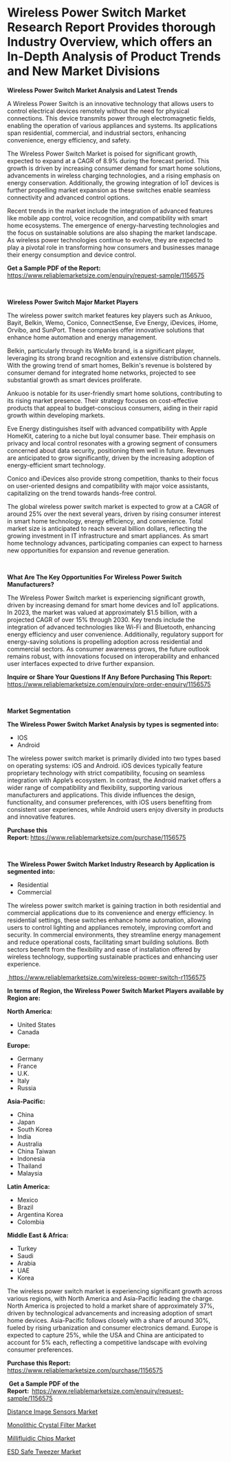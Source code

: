 <p><h1>Wireless Power Switch Market Research Report Provides thorough Industry Overview, which offers an In-Depth Analysis of Product Trends and New Market Divisions</h1></p><p><strong>Wireless Power Switch Market Analysis and Latest Trends</strong></p>
<p><p>A Wireless Power Switch is an innovative technology that allows users to control electrical devices remotely without the need for physical connections. This device transmits power through electromagnetic fields, enabling the operation of various appliances and systems. Its applications span residential, commercial, and industrial sectors, enhancing convenience, energy efficiency, and safety.</p><p>The Wireless Power Switch Market is poised for significant growth, expected to expand at a CAGR of 8.9% during the forecast period. This growth is driven by increasing consumer demand for smart home solutions, advancements in wireless charging technologies, and a rising emphasis on energy conservation. Additionally, the growing integration of IoT devices is further propelling market expansion as these switches enable seamless connectivity and advanced control options.</p><p>Recent trends in the market include the integration of advanced features like mobile app control, voice recognition, and compatibility with smart home ecosystems. The emergence of energy-harvesting technologies and the focus on sustainable solutions are also shaping the market landscape. As wireless power technologies continue to evolve, they are expected to play a pivotal role in transforming how consumers and businesses manage their energy consumption and device control.</p></p>
<p><strong>Get a Sample PDF of the Report:&nbsp;</strong> <a href="https://www.reliablemarketsize.com/enquiry/request-sample/1156575?utm_campaign=1143&utm_medium=2&utm_source=Github&utm_content=ia&utm_term=11022025&utm_id=wireless-power-switch">https://www.reliablemarketsize.com/enquiry/request-sample/1156575</a></p>
<p>&nbsp;</p>
<p><strong>Wireless Power Switch Major Market Players</strong></p>
<p><p>The wireless power switch market features key players such as Ankuoo, Bayit, Belkin, Wemo, Conico, ConnectSense, Eve Energy, iDevices, iHome, Orvibo, and SunPort. These companies offer innovative solutions that enhance home automation and energy management.</p><p>Belkin, particularly through its WeMo brand, is a significant player, leveraging its strong brand recognition and extensive distribution channels. With the growing trend of smart homes, Belkin's revenue is bolstered by consumer demand for integrated home networks, projected to see substantial growth as smart devices proliferate. </p><p>Ankuoo is notable for its user-friendly smart home solutions, contributing to its rising market presence. Their strategy focuses on cost-effective products that appeal to budget-conscious consumers, aiding in their rapid growth within developing markets.</p><p>Eve Energy distinguishes itself with advanced compatibility with Apple HomeKit, catering to a niche but loyal consumer base. Their emphasis on privacy and local control resonates with a growing segment of consumers concerned about data security, positioning them well in future. Revenues are anticipated to grow significantly, driven by the increasing adoption of energy-efficient smart technology.</p><p>Conico and iDevices also provide strong competition, thanks to their focus on user-oriented designs and compatibility with major voice assistants, capitalizing on the trend towards hands-free control.</p><p>The global wireless power switch market is expected to grow at a CAGR of around 25% over the next several years, driven by rising consumer interest in smart home technology, energy efficiency, and convenience. Total market size is anticipated to reach several billion dollars, reflecting the growing investment in IT infrastructure and smart appliances. As smart home technology advances, participating companies can expect to harness new opportunities for expansion and revenue generation.</p></p>
<p>&nbsp;</p>
<p><strong>What Are The Key Opportunities For Wireless Power Switch Manufacturers?</strong></p>
<p><p>The Wireless Power Switch market is experiencing significant growth, driven by increasing demand for smart home devices and IoT applications. In 2023, the market was valued at approximately $1.5 billion, with a projected CAGR of over 15% through 2030. Key trends include the integration of advanced technologies like Wi-Fi and Bluetooth, enhancing energy efficiency and user convenience. Additionally, regulatory support for energy-saving solutions is propelling adoption across residential and commercial sectors. As consumer awareness grows, the future outlook remains robust, with innovations focused on interoperability and enhanced user interfaces expected to drive further expansion.</p></p>
<p><strong>Inquire or Share Your Questions If Any Before Purchasing This Report:</strong> <a href="https://www.reliablemarketsize.com/enquiry/pre-order-enquiry/1156575?utm_campaign=1143&utm_medium=2&utm_source=Github&utm_content=ia&utm_term=11022025&utm_id=wireless-power-switch">https://www.reliablemarketsize.com/enquiry/pre-order-enquiry/1156575</a></p>
<p>&nbsp;</p>
<p><strong>Market Segmentation</strong></p>
<p><strong>The Wireless Power Switch Market Analysis by types is segmented into:</strong></p>
<p><ul><li>IOS</li><li>Android</li></ul></p>
<p><p>The wireless power switch market is primarily divided into two types based on operating systems: iOS and Android. iOS devices typically feature proprietary technology with strict compatibility, focusing on seamless integration with Apple’s ecosystem. In contrast, the Android market offers a wider range of compatibility and flexibility, supporting various manufacturers and applications. This divide influences the design, functionality, and consumer preferences, with iOS users benefiting from consistent user experiences, while Android users enjoy diversity in products and innovative features.</p></p>
<p><strong>Purchase this Report:&nbsp;</strong><a href="https://www.reliablemarketsize.com/purchase/1156575?utm_campaign=1143&utm_medium=2&utm_source=Github&utm_content=ia&utm_term=11022025&utm_id=wireless-power-switch">https://www.reliablemarketsize.com/purchase/1156575</a></p>
<p>&nbsp;</p>
<p><strong>The Wireless Power Switch Market Industry Research by Application is segmented into:</strong></p>
<p><ul><li>Residential</li><li>Commercial</li></ul></p>
<p><p>The wireless power switch market is gaining traction in both residential and commercial applications due to its convenience and energy efficiency. In residential settings, these switches enhance home automation, allowing users to control lighting and appliances remotely, improving comfort and security. In commercial environments, they streamline energy management and reduce operational costs, facilitating smart building solutions. Both sectors benefit from the flexibility and ease of installation offered by wireless technology, supporting sustainable practices and enhancing user experience.</p></p>
<p><a href="https://www.reliablemarketsize.com/wireless-power-switch-r1156575?utm_campaign=1143&utm_medium=2&utm_source=Github&utm_content=ia&utm_term=11022025&utm_id=wireless-power-switch">&nbsp;https://www.reliablemarketsize.com/wireless-power-switch-r1156575</a></p>
<p><strong>In terms of Region, the Wireless Power Switch Market Players available by Region are:</strong></p>
<p>
    <p> <strong> North America: </strong>
        <ul>
            <li>United States</li>
            <li>Canada</li>
        </ul>
        </p> 
    <p> <strong> Europe: </strong>
        <ul>
            <li>Germany</li>
            <li>France</li>
            <li>U.K.</li>
            <li>Italy</li>
            <li>Russia</li>
        </ul>
        </p> 
    <p> <strong> Asia-Pacific: </strong>
        <ul>
            <li>China</li>
            <li>Japan</li>
            <li>South Korea</li>
            <li>India</li>
            <li>Australia</li>
            <li>China Taiwan</li>
            <li>Indonesia</li>
            <li>Thailand</li>
            <li>Malaysia</li>
        </ul>
        </p> 
    <p> <strong> Latin America: </strong>
        <ul>
            <li>Mexico</li>
            <li>Brazil</li>
            <li>Argentina Korea</li>
            <li>Colombia</li>
        </ul>
        </p> 
    <p> <strong> Middle East & Africa: </strong>
        <ul>
            <li>Turkey</li>
            <li>Saudi</li>
            <li>Arabia</li>
            <li>UAE</li>
            <li>Korea</li>
        </ul>
    </p>
    </p>
<p><p>The wireless power switch market is experiencing significant growth across various regions, with North America and Asia-Pacific leading the charge. North America is projected to hold a market share of approximately 37%, driven by technological advancements and increasing adoption of smart home devices. Asia-Pacific follows closely with a share of around 30%, fueled by rising urbanization and consumer electronics demand. Europe is expected to capture 25%, while the USA and China are anticipated to account for 5% each, reflecting a competitive landscape with evolving consumer preferences.</p></p>
<p><strong>Purchase this Report: </strong><a href="https://www.reliablemarketsize.com/purchase/1156575?utm_campaign=1143&utm_medium=2&utm_source=Github&utm_content=ia&utm_term=11022025&utm_id=wireless-power-switch">https://www.reliablemarketsize.com/purchase/1156575</a></p>
<p>&nbsp;<strong>Get a Sample PDF of the Report:&nbsp;&nbsp;</strong><a href="https://www.reliablemarketsize.com/enquiry/request-sample/1156575?utm_campaign=1143&utm_medium=2&utm_source=Github&utm_content=ia&utm_term=11022025&utm_id=wireless-power-switch">https://www.reliablemarketsize.com/enquiry/request-sample/1156575</a></p>
<p><strong></strong></p>
<p><p><a href="https://github.com/castoriffic/Market-Research-Report-List-5/blob/main/distance-image-sensors-market.md?utm_campaign=1143&utm_medium=2&utm_source=Github&utm_content=ia&utm_term=11022025&utm_id=wireless-power-switch">Distance Image Sensors Market</a></p><p><a href="https://github.com/kovasovitzzg/Market-Research-Report-List-1/blob/main/monolithic-crystal-filter-market.md?utm_campaign=1143&utm_medium=2&utm_source=Github&utm_content=ia&utm_term=11022025&utm_id=wireless-power-switch">Monolithic Crystal Filter Market</a></p><p><a href="https://github.com/aabidsneenwr/Market-Research-Report-List-1/blob/main/millifluidic-chips-market.md?utm_campaign=1143&utm_medium=2&utm_source=Github&utm_content=ia&utm_term=11022025&utm_id=wireless-power-switch">Millifluidic Chips Market</a></p><p><a href="https://github.com/palenjeppecd/Market-Research-Report-List-1/blob/main/esd-safe-tweezer-market.md?utm_campaign=1143&utm_medium=2&utm_source=Github&utm_content=ia&utm_term=11022025&utm_id=wireless-power-switch">ESD Safe Tweezer Market</a></p></p>